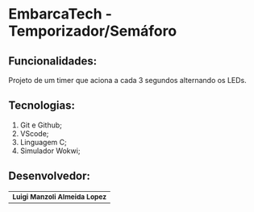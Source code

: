 # EmbarcaTech - Temporizador/Semáforo

## Funcionalidades:

Projeto de um timer que aciona a cada 3 segundos alternando os LEDs.

## Tecnologias:

1. Git e Github;
2. VScode;
3. Linguagem C;
4. Simulador Wokwi;

## Desenvolvedor:
 
<table>
  <tr>
    <td align="center"> <sub><b> Luigi Manzoli Almeida Lopez </b></td>
    </tr>
</table>
